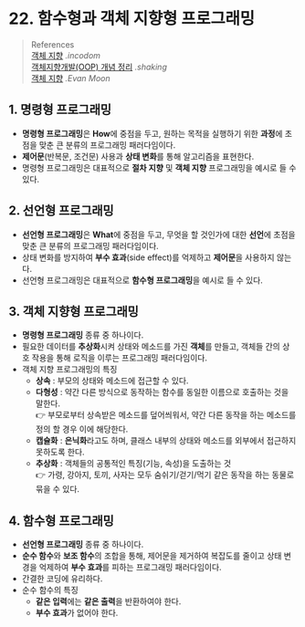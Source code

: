 # 22. 함수형과 객체 지향형 프로그래밍

> References <br> <a href="http://www.incodom.kr/객체_지향">객체 지향</a> _.incodom_ <br> <a href="https://88240.tistory.com/228">객체지향개발(OOP) 개념 정리</a> _.shaking_ <br> <a href="https://evan-moon.github.io/2019/12/15/about-functional-thinking/">객체 지향</a> _.Evan Moon_

## 1. 명령형 프로그래밍

- **명령형 프로그래밍**은 **How**에 중점을 두고, 원하는 목적을 실행하기 위한 **과정**에 초점을 맞춘 큰 분류의 프로그래밍 패러다임이다.
- **제어문**(반복문, 조건문) 사용과 **상태 변화**를 통해 알고리즘을 표현한다.
- 명령형 프로그래밍은 대표적으로 **절차 지향** 및 **객체 지향** 프로그래밍을 예시로 들 수 있다.

## 2. 선언형 프로그래밍

- **선언형 프로그래밍**은 **What**에 중점을 두고, 무엇을 할 것인가에 대한 **선언**에 초점을 맞춘 큰 분류의 프로그래밍 패러다임이다.
- 상태 변화를 방지하여 **부수 효과**(side effect)를 억제하고 **제어문**을 사용하지 않는다.
- 선언형 프로그래밍은 대표적으로 **함수형 프로그래밍**을 예시로 들 수 있다.

## 3. 객체 지향형 프로그래밍

- **명령형 프로그래밍** 종류 중 하나이다.
- 필요한 데이터를 **추상화**시켜 상태와 메소드를 가진 **객체**를 만들고, 객체들 간의 상호 작용을 통해 로직을 이루는 프로그래밍 패러다임이다.
- 객체 지향 프로그래밍의 특징
  - **상속** : 부모의 상태와 메소드에 접근할 수 있다.
  - **다형성** : 약간 다른 방식으로 동작하는 함수를 동일한 이름으로 호출하는 것을 말한다. <br>
    👉 부모로부터 상속받은 메소드를 덮어씌워서, 약간 다른 동작을 하는 메소드를 정의 할 경우 이에 해당한다.
  - **캡슐화** : **은닉화**라고도 하며, 클래스 내부의 상태와 메소드를 외부에서 접근하지 못하도록 한다.
  - **추상화** : 객체들의 공통적인 특징(기능, 속성)을 도출하는 것 <br>
    👉 가령, 강아지, 토끼, 사자는 모두 숨쉬기/걷기/먹기 같은 동작을 하는 동물로 묶을 수 있다.

## 4. 함수형 프로그래밍

- **선언형 프로그래밍** 종류 중 하나이다.
- **순수 함수**와 **보조 함수**의 조합을 통해, 제어문을 제거하여 복잡도를 줄이고 상태 변경을 억제하여 **부수 효과**를 피하는 프로그래밍 패러다임이다.
- 간결한 코딩에 유리하다.
- 순수 함수의 특징
  - **같은 입력**에는 **같은 출력**을 반환하여야 한다.
  - **부수 효과**가 없어야 한다.
